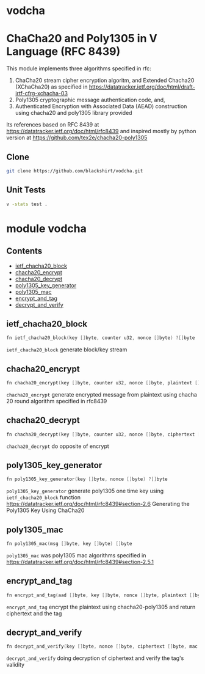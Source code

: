 # vodcha

# ChaCha20 and Poly1305 in V Language (RFC 8439)

This module implements three algorithms specified in rfc:

1. ChaCha20 stream cipher encryption algoritm, and Extended Chacha20 (XChaCha20) as specified in https://datatracker.ietf.org/doc/html/draft-irtf-cfrg-xchacha-03
2. Poly1305 cryptographic message authentication code, and,
3. Authenticated Encryption with Associated Data (AEAD) construction using chacha20 and poly1305 library provided

Its references based on RFC 8439 at https://datatracker.ietf.org/doc/html/rfc8439 and inspired mostly by python version at https://github.com/tex2e/chacha20-poly1305

## Clone

```bash
git clone https://github.com/blackshirt/vodcha.git
```

## Unit Tests

```bash
v -stats test .
```

# module vodcha

## Contents

- [ietf_chacha20_block](#ietf_chacha20_block)
- [chacha20_encrypt](#chacha20_encrypt)
- [chacha20_decrypt](#chacha20_decrypt)
- [poly1305_key_generator](#poly1305_key_generator)
- [poly1305_mac](#poly1305_mac)
- [encrypt_and_tag](#encrypt_and_tag)
- [decrypt_and_verify](#decrypt_and_verify)

## ietf_chacha20_block

```v
fn ietf_chacha20_block(key []byte, counter u32, nonce []byte) ?[]byte
```

`ietf_chacha20_block` generate block/key stream

## chacha20_encrypt

```v
fn chacha20_encrypt(key []byte, counter u32, nonce []byte, plaintext []byte) ?[]byte
```

`chacha20_encrypt` generate encrypted message from plaintext using chacha 20 round algorithm specified in rfc8439

## chacha20_decrypt

```v
fn chacha20_decrypt(key []byte, counter u32, nonce []byte, ciphertext []byte) ?[]byte
```

`chacha20_decrypt` do opposite of encrypt

## poly1305_key_generator

```v
fn poly1305_key_generator(key []byte, nonce []byte) ?[]byte
```

`poly1305_key_generator` generate poly1305 one time key using `ietf_chacha20_block` function https://datatracker.ietf.org/doc/html/rfc8439#section-2.6 Generating the Poly1305 Key Using ChaCha20

## poly1305_mac

```v
fn poly1305_mac(msg []byte, key []byte) []byte
```

`poly1305_mac` was poly1305 mac algorithms specified in https://datatracker.ietf.org/doc/html/rfc8439#section-2.5.1

## encrypt_and_tag

```v
fn encrypt_and_tag(aad []byte, key []byte, nonce []byte, plaintext []byte) ?([]byte, []byte)
```

`encrypt_and_tag` encrypt the plaintext using chacha20-poly1305 and return ciphertext and the tag

## decrypt_and_verify

```v
fn decrypt_and_verify(key []byte, nonce []byte, ciphertext []byte, mac []byte, aad []byte) ?[]byte
```

`decrypt_and_verify` doing decryption of ciphertext and verify the tag's validity
